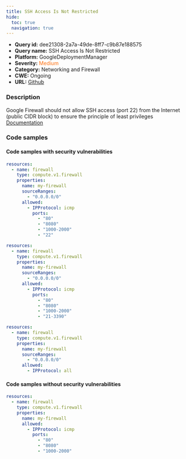 ```yaml
---
title: SSH Access Is Not Restricted
hide:
  toc: true
  navigation: true
---
```


<style>
  .highlight .hll {
    background-color: #ff171742;
  }
  .md-content {
    max-width: 1100px;
    margin: 0 auto;
  }
</style>

-   **Query id:** dee21308-2a7a-49de-8ff7-c9b87e188575
-   **Query name:** SSH Access Is Not Restricted
-   **Platform:** GoogleDeploymentManager
-   **Severity:** <span style="color:#ff7213">Medium</span>
-   **Category:** Networking and Firewall
-   **CWE:** Ongoing
-   **URL:** [Github](https://github.com/Checkmarx/kics/tree/master/assets/queries/googleDeploymentManager/gcp/ssh_access_is_not_restricted)

### Description
Google Firewall should not allow SSH access (port 22) from the Internet (public CIDR block) to ensure the principle of least privileges<br>
[Documentation](https://cloud.google.com/compute/docs/reference/rest/v1/firewalls)

### Code samples
#### Code samples with security vulnerabilities
```yaml title="Positive test num. 1 - yaml file" hl_lines="10"
resources:
  - name: firewall
    type: compute.v1.firewall
    properties:
      name: my-firewall
      sourceRanges:
        - "0.0.0.0/0"
      allowed:
        - IPProtocol: icmp
          ports:
            - "80"
            - "8080"
            - "1000-2000"
            - "22"

```
```yaml title="Positive test num. 2 - yaml file" hl_lines="10"
resources:
  - name: firewall
    type: compute.v1.firewall
    properties:
      name: my-firewall
      sourceRanges:
        - "0.0.0.0/0"
      allowed:
        - IPProtocol: icmp
          ports:
            - "80"
            - "8080"
            - "1000-2000"
            - "21-3390"

```
```yaml title="Positive test num. 3 - yaml file" hl_lines="4"
resources:
  - name: firewall
    type: compute.v1.firewall
    properties:
      name: my-firewall
      sourceRanges:
        - "0.0.0.0/0"
      allowed:
        - IPProtocol: all

```


#### Code samples without security vulnerabilities
```yaml title="Negative test num. 1 - yaml file"
resources:
  - name: firewall
    type: compute.v1.firewall
    properties:
      name: my-firewall
      allowed:
        - IPProtocol: icmp
          ports:
            - "80"
            - "8080"
            - "1000-2000"

```
